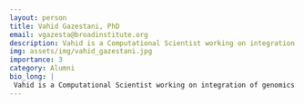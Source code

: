 ```yaml
---
layout: person
title: Vahid Gazestani, PhD
email: vgazesta@broadinstitute.org
description: Vahid is a Computational Scientist working on integration of genomics and genetics datasets to infer biological networks within and between cells under normal and disease conditions. Vahid received ...
img: assets/img/vahid_gazestani.jpg
importance: 3
category: Alumni
bio_long: |
 Vahid is a Computational Scientist working on integration of genomics and genetics datasets to infer biological networks within and between cells under normal and disease conditions. Vahid received his PhD in Bioinformatics at McGill University and studied the association between genetic heterogeneity and perturbed gene regulatory mechanisms in autism spectrum disorder at UCSD before joining the Broad.
---
```



